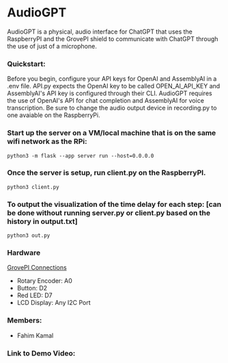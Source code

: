 # AudioGPT

AudioGPT is a physical, audio interface for ChatGPT that uses the RaspberryPI and the GrovePI shield to communicate with ChatGPT through the use of just of a microphone.

### Quickstart:

Before you begin, configure your API keys for OpenAI and AssemblyAI in a .env file. API.py expects the OpenAI key to be called OPEN_AI_API_KEY and AssemblyAI's API key is configured through their CLI. AudioGPT requires the use of OpenAI's API for chat completion and AssemblyAI for voice transcription. Be sure to change the audio output device in recording.py to one avaiable on the RaspberryPi.

### Start up the server on a VM/local machine that is on the same wifi network as the RPi:

`python3 -m flask --app server run --host=0.0.0.0`

### Once the server is setup, run client.py on the RaspberryPI.

`python3 client.py`

### To output the visualization of the time delay for each step: [can be done without running server.py or client.py based on the history in output.txt]

`python3 out.py`

### Hardware

[GrovePI Connections](https://imgur.com/1EZ1apw)<br>

- Rotary Encoder: A0
- Button: D2
- Red LED: D7
- LCD Display: Any I2C Port

### Members:

- Fahim Kamal

### Link to Demo Video:

